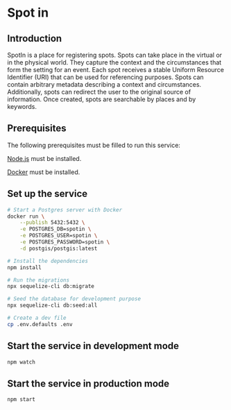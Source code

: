 # Spot in

## Introduction

SpotIn is a place for registering spots. Spots can take place in the virtual or in the physical world. They capture the context and the circumstances that form the setting for an event. Each spot receives a stable Uniform Resource Identifier (URI) that can be used for referencing purposes. Spots can contain arbitrary metadata describing a context and circumstances. Additionally, spots can redirect the user to the original source of information. Once created, spots are searchable by places and by keywords.

## Prerequisites

The following prerequisites must be filled to run this service:

[Node.js](https://nodejs.org/) must be installed.

[Docker](https://docs.docker.com/get-docker/) must be installed.

## Set up the service

```sh
# Start a Postgres server with Docker
docker run \
    --publish 5432:5432 \
    -e POSTGRES_DB=spotin \
    -e POSTGRES_USER=spotin \
    -e POSTGRES_PASSWORD=spotin \
    -d postgis/postgis:latest

# Install the dependencies
npm install

# Run the migrations
npx sequelize-cli db:migrate

# Seed the database for development purpose
npx sequelize-cli db:seed:all

# Create a dev file
cp .env.defaults .env
```

## Start the service in development mode

```sh
npm watch
```

## Start the service in production mode
```sh
npm start
```